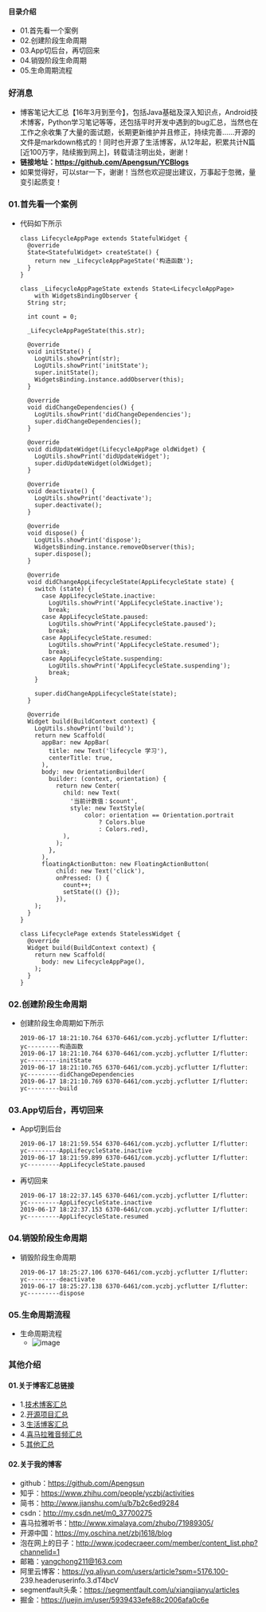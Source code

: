 #### 目录介绍
- 01.首先看一个案例
- 02.创建阶段生命周期
- 03.App切后台，再切回来
- 04.销毁阶段生命周期
- 05.生命周期流程



### 好消息
- 博客笔记大汇总【16年3月到至今】，包括Java基础及深入知识点，Android技术博客，Python学习笔记等等，还包括平时开发中遇到的bug汇总，当然也在工作之余收集了大量的面试题，长期更新维护并且修正，持续完善……开源的文件是markdown格式的！同时也开源了生活博客，从12年起，积累共计N篇[近100万字，陆续搬到网上]，转载请注明出处，谢谢！
- **链接地址：https://github.com/Apengsun/YCBlogs**
- 如果觉得好，可以star一下，谢谢！当然也欢迎提出建议，万事起于忽微，量变引起质变！





### 01.首先看一个案例
- 代码如下所示
    ```
    class LifecycleAppPage extends StatefulWidget {
      @override
      State<StatefulWidget> createState() {
        return new _LifecycleAppPageState('构造函数');
      }
    }
    
    class _LifecycleAppPageState extends State<LifecycleAppPage>
        with WidgetsBindingObserver {
      String str;
    
      int count = 0;
    
      _LifecycleAppPageState(this.str);
    
      @override
      void initState() {
        LogUtils.showPrint(str);
        LogUtils.showPrint('initState');
        super.initState();
        WidgetsBinding.instance.addObserver(this);
      }
    
      @override
      void didChangeDependencies() {
        LogUtils.showPrint('didChangeDependencies');
        super.didChangeDependencies();
      }
    
      @override
      void didUpdateWidget(LifecycleAppPage oldWidget) {
        LogUtils.showPrint('didUpdateWidget');
        super.didUpdateWidget(oldWidget);
      }
    
      @override
      void deactivate() {
        LogUtils.showPrint('deactivate');
        super.deactivate();
      }
    
      @override
      void dispose() {
        LogUtils.showPrint('dispose');
        WidgetsBinding.instance.removeObserver(this);
        super.dispose();
      }
    
      @override
      void didChangeAppLifecycleState(AppLifecycleState state) {
        switch (state) {
          case AppLifecycleState.inactive:
            LogUtils.showPrint('AppLifecycleState.inactive');
            break;
          case AppLifecycleState.paused:
            LogUtils.showPrint('AppLifecycleState.paused');
            break;
          case AppLifecycleState.resumed:
            LogUtils.showPrint('AppLifecycleState.resumed');
            break;
          case AppLifecycleState.suspending:
            LogUtils.showPrint('AppLifecycleState.suspending');
            break;
        }
    
        super.didChangeAppLifecycleState(state);
      }
    
      @override
      Widget build(BuildContext context) {
        LogUtils.showPrint('build');
        return new Scaffold(
          appBar: new AppBar(
            title: new Text('lifecycle 学习'),
            centerTitle: true,
          ),
          body: new OrientationBuilder(
            builder: (context, orientation) {
              return new Center(
                child: new Text(
                  '当前计数值：$count',
                  style: new TextStyle(
                      color: orientation == Orientation.portrait
                          ? Colors.blue
                          : Colors.red),
                ),
              );
            },
          ),
          floatingActionButton: new FloatingActionButton(
              child: new Text('click'),
              onPressed: () {
                count++;
                setState(() {});
              }),
        );
      }
    }
    
    class LifecyclePage extends StatelessWidget {
      @override
      Widget build(BuildContext context) {
        return new Scaffold(
          body: new LifecycleAppPage(),
        );
      }
    }
    ```




### 02.创建阶段生命周期
- 创建阶段生命周期如下所示
    ```
    2019-06-17 18:21:10.764 6370-6461/com.yczbj.ycflutter I/flutter: yc---------构造函数
    2019-06-17 18:21:10.764 6370-6461/com.yczbj.ycflutter I/flutter: yc---------initState
    2019-06-17 18:21:10.765 6370-6461/com.yczbj.ycflutter I/flutter: yc---------didChangeDependencies
    2019-06-17 18:21:10.769 6370-6461/com.yczbj.ycflutter I/flutter: yc---------build
    ```



### 03.App切后台，再切回来
- App切到后台
    ```
    2019-06-17 18:21:59.554 6370-6461/com.yczbj.ycflutter I/flutter: yc---------AppLifecycleState.inactive
    2019-06-17 18:21:59.899 6370-6461/com.yczbj.ycflutter I/flutter: yc---------AppLifecycleState.paused
    ```
- 再切回来
    ```
    2019-06-17 18:22:37.145 6370-6461/com.yczbj.ycflutter I/flutter: yc---------AppLifecycleState.inactive
    2019-06-17 18:22:37.153 6370-6461/com.yczbj.ycflutter I/flutter: yc---------AppLifecycleState.resumed
    ```



### 04.销毁阶段生命周期
- 销毁阶段生命周期
    ```
    2019-06-17 18:25:27.106 6370-6461/com.yczbj.ycflutter I/flutter: yc---------deactivate
    2019-06-17 18:25:27.138 6370-6461/com.yczbj.ycflutter I/flutter: yc---------dispose
    ```



### 05.生命周期流程
- 生命周期流程
    - ![image](https://upload-images.jianshu.io/upload_images/2751425-ae1b771bf9841dc8.png?imageMogr2/auto-orient/strip%7CimageView2/2/w/856)






### 其他介绍
#### 01.关于博客汇总链接
- 1.[技术博客汇总](https://www.jianshu.com/p/614cb839182c)
- 2.[开源项目汇总](https://blog.csdn.net/m0_37700275/article/details/80863574)
- 3.[生活博客汇总](https://blog.csdn.net/m0_37700275/article/details/79832978)
- 4.[喜马拉雅音频汇总](https://www.jianshu.com/p/f665de16d1eb)
- 5.[其他汇总](https://www.jianshu.com/p/53017c3fc75d)



#### 02.关于我的博客
- github：https://github.com/Apengsun
- 知乎：https://www.zhihu.com/people/yczbj/activities
- 简书：http://www.jianshu.com/u/b7b2c6ed9284
- csdn：http://my.csdn.net/m0_37700275
- 喜马拉雅听书：http://www.ximalaya.com/zhubo/71989305/
- 开源中国：https://my.oschina.net/zbj1618/blog
- 泡在网上的日子：http://www.jcodecraeer.com/member/content_list.php?channelid=1
- 邮箱：yangchong211@163.com
- 阿里云博客：https://yq.aliyun.com/users/article?spm=5176.100- 239.headeruserinfo.3.dT4bcV
- segmentfault头条：https://segmentfault.com/u/xiangjianyu/articles
- 掘金：https://juejin.im/user/5939433efe88c2006afa0c6e





